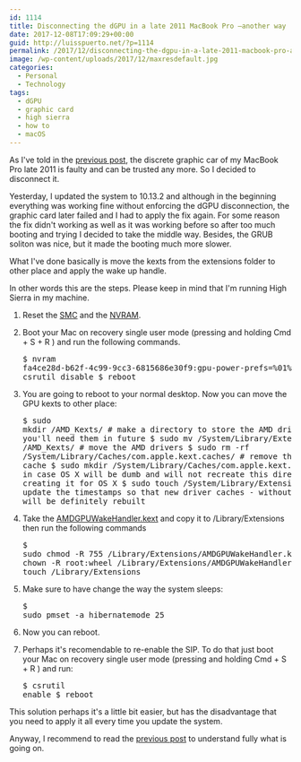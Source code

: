 ```yaml
---
id: 1114
title: Disconnecting the dGPU in a late 2011 MacBook Pro –another way
date: 2017-12-08T17:09:29+00:00
guid: http://luisspuerto.net/?p=1114
permalink: /2017/12/disconnecting-the-dgpu-in-a-late-2011-macbook-pro-another-way/
image: /wp-content/uploads/2017/12/maxresdefault.jpg
categories:
  - Personal
  - Technology
tags:
  - dGPU
  - graphic card
  - high sierra
  - how to
  - macOS
---
```

As I've told in the [previous post](http://luisspuerto.net/2017/12/my-macbook-pro-late-2011s-discrete-graphics-card-said-ciao-again/), the discrete graphic car of my MacBook Pro late 2011 is faulty and can be trusted any more. So I decided to disconnect it.

Yesterday, I updated the system to 10.13.2 and although in the beginning everything was working fine without enforcing the dGPU disconnection, the graphic card later failed and I had to apply the fix again. For some reason the fix didn't working as well as it was working before so after too much booting and trying I decided to take the middle way. Besides, the GRUB soliton was nice, but it made the booting much more slower.

What I've done basically is move the kexts from the extensions folder to other place and apply the wake up handle.

In other words this are the steps. Please keep in mind that I'm running High Sierra in my machine.

  1. Reset the [SMC](https://support.apple.com/en-us/HT201295) and the [NVRAM](https://support.apple.com/en-us/HT204063).
  2. Boot your Mac on recovery single user mode (pressing and holding <span class="lang:sh highlight:0 decode:true crayon-inline">Cmd + S + R</span> ) and run the following commands. <pre class="lang:sh decode:true">$ nvram fa4ce28d-b62f-4c99-9cc3-6815686e30f9:gpu-power-prefs=%01%00%00%00
$ csrutil disable
$ reboot</pre>

  3. You are going to reboot to your normal desktop. Now you can move the GPU kexts to other place: <pre class="lang:sh decode:true" title="Moving the GPU kexts">$ sudo mkdir /AMD_Kexts/ # make a directory to store the AMD drivers in case you'll need them in future
$ sudo mv /System/Library/Extensions/AMD*.* /AMD_Kexts/ # move the AMD drivers
$ sudo rm -rf /System/Library/Caches/com.apple.kext.caches/ # remove the AMD drivers cache
$ sudo mkdir /System/Library/Caches/com.apple.kext.caches/ # just in case OS X will be dumb and will not recreate this directory, I am creating it for OS X
$ sudo touch /System/Library/Extensions/ # to update the timestamps so that new driver caches - without AMD drivers - will be definitely rebuilt</pre>

  4. Take the [AMDGPUWakeHandler.kext](http://luisspuerto.net/wp-content/uploads/2017/12/AMDGPUWakeHandler.kext_.zip) and copy it to <span class="lang:sh highlight:0 decode:true crayon-inline">/Library/Extensions</span>  then run the following commands <pre class="lang:sh decode:true" title="Applying the AMDGPUWakeHandler.kext">$ sudo chmod -R 755 /Library/Extensions/AMDGPUWakeHandler.kext
$ sudo chown -R root:wheel /Library/Extensions/AMDGPUWakeHandler.kext
$ sudo touch /Library/Extensions</pre>

  5. Make sure to have change the way the system sleeps: <pre class="lang:sh decode:true" title="Making the system hibernate by default">$ sudo pmset -a hibernatemode 25</pre>

  6. Now you can reboot.
  7. Perhaps it's recomendable to re-enable the SIP. To do that just boot your Mac on recovery single user mode (pressing and holding <span class="lang:sh highlight:0 decode:true crayon-inline">Cmd + S + R</span> ) and run: <pre class="lang:sh decode:true " title="Reenabling SIP">$ csrutil enable
$ reboot</pre>

This solution perhaps it's a little bit easier, but has the disadvantage that you need to apply it all every time you update the system.

Anyway, I recommend to read the [previous post](http://luisspuerto.net/2017/12/my-macbook-pro-late-2011s-discrete-graphics-card-said-ciao-again/) to understand fully what is going on.

